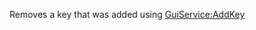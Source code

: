 Removes a key that was added using [GuiService:AddKey](https://developer.roblox.com/en-us/api-reference/function/GuiService/AddKey)